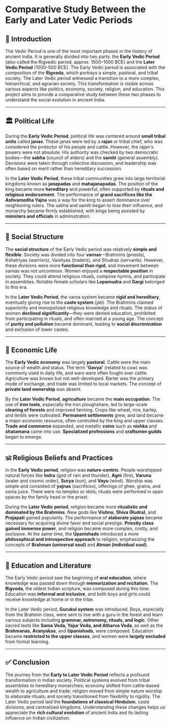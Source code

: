 
# **Comparative Study Between the Early and Later Vedic Periods**

## **📘 Introduction**

The Vedic Period is one of the most important phases in the history of ancient India. It is generally divided into two parts: the **Early Vedic Period** (also called the Rigvedic period, approx. 1500–1000 BCE) and the **Later Vedic Period** (1000–500 BCE). The Early Vedic period is associated with the composition of the **Rigveda**, which portrays a simple, pastoral, and tribal society. The Later Vedic period witnessed a transition to a more complex, hierarchical, and agrarian society. This transformation is visible across various aspects like politics, economy, society, religion, and education. This project aims to provide a comparative study between these two phases to understand the social evolution in ancient India.

---

## **🏛️ Political Life**

During the **Early Vedic Period**, political life was centered around **small tribal units** called **janas**. These janas were led by a **rajan** or tribal chief, who was considered the protector of his people and cattle. However, the rajan's powers were not absolute. His authority was checked by two democratic bodies—the **sabha** (council of elders) and the **samiti** (general assembly). Decisions were taken through collective discussion, and leadership was often based on merit rather than hereditary succession.

In the **Later Vedic Period**, these tribal communities grew into large territorial kingdoms known as **janapadas** and **mahajanapadas**. The position of the king became more **hereditary** and powerful, often supported by **rituals and religious endorsement**. The performance of **grand sacrifices like the Ashvamedha Yajna** was a way for the king to assert dominance over neighboring rulers. The sabha and samiti began to lose their influence, and monarchy became firmly established, with kings being assisted by **ministers and officials** in administration.

---

## **👥 Social Structure**

The **social structure** of the Early Vedic period was relatively **simple and flexible**. Society was divided into four **varnas**—Brahmins (priests), Kshatriyas (warriors), Vaishyas (traders), and Shudras (servants). However, these divisions were more **functional than rigid**, and movement between varnas was not uncommon. Women enjoyed a **respectable position** in society. They could attend religious rituals, compose hymns, and participate in assemblies. Notable female scholars like **Lopamudra** and **Gargi** belonged to this era.

In the **Later Vedic Period**, the varna system became **rigid and hereditary**, eventually giving rise to the **caste system** (jati). The Brahmins claimed superiority and monopolized religious knowledge and rituals. The status of women **declined significantly**—they were denied education, prohibited from participating in rituals, and often married at a young age. The concept of **purity and pollution** became dominant, leading to **social discrimination** and exclusion of lower castes.

---

## **🌾 Economic Life**

The **Early Vedic economy** was largely **pastoral**. Cattle were the main source of wealth and status. The term **'Gavya'** (related to cow) was commonly used in daily life, and wars were often fought over cattle. Agriculture was known but not well-developed. Barter was the primary mode of exchange, and trade was limited to local markets. The concept of **private land ownership** was absent.

By the **Later Vedic Period**, **agriculture** became the **main occupation**. The use of **iron tools**, especially the iron ploughshare, led to large-scale **clearing of forests** and improved farming. Crops like wheat, rice, barley, and lentils were cultivated. **Permanent settlements** grew, and land became a major economic resource, often controlled by the king and upper classes. **Trade and commerce** expanded, and metallic **coins** such as **nishka** and **shatamana** came into use. **Specialized professions** and **craftsmen guilds** began to emerge.

---

## **🕉️ Religious Beliefs and Practices**

In the **Early Vedic period**, religion was **nature-centric**. People worshipped natural forces like **Indra** (god of rain and thunder), **Agni** (fire), **Varuna** (water and cosmic order), **Surya** (sun), and **Vayu** (wind). Worship was simple and consisted of **yajnas** (sacrifices), offerings of ghee, grains, and soma juice. There were no temples or idols; rituals were performed in open spaces by the family head or the priest.

During the **Later Vedic period**, religion became more **ritualistic and dominated by the Brahmins**. New gods like **Vishnu**, **Shiva (Rudra)**, and **Prajapati** gained popularity. The performance of **elaborate yajnas** became necessary for acquiring divine favor and social prestige. **Priestly class gained immense power**, and religion became more complex, costly, and exclusive. At the same time, the **Upanishads** introduced a more **philosophical and introspective approach** to religion, emphasizing the concepts of **Brahman (universal soul)** and **Atman (individual soul)**.

---

## **📖 Education and Literature**

The Early Vedic period saw the beginning of **oral education**, where knowledge was passed down through **memorization and recitation**. The **Rigveda**, the oldest Indian scripture, was composed during this time. Education was **informal and inclusive**, and both boys and girls could receive knowledge at home or in the tribe.

In the Later Vedic period, **Gurukul system** was introduced. Boys, especially from the Brahmin class, were sent to live with a guru in the forest and learn various subjects including **grammar, astronomy, rituals, and logic**. Other sacred texts like **Sama Veda, Yajur Veda, and Atharva Veda**, as well as the **Brahmanas**, **Aranyakas**, and **Upanishads**, were composed. Education became **restricted to the upper classes**, and women were **largely excluded** from formal learning.

---

## **✅ Conclusion**

The journey from the **Early to Later Vedic Period** reflects a profound transformation in Indian society. Political systems evolved from tribal assemblies to hereditary monarchies; economy shifted from cattle-based wealth to agriculture and trade; religion moved from simple nature worship to elaborate rituals; and society transitioned from flexibility to rigidity. The Later Vedic period laid the **foundations of classical Hinduism**, caste divisions, and centralized kingdoms. Understanding these changes helps us appreciate the **rich cultural evolution** of ancient India and its lasting influence on Indian civilization.

